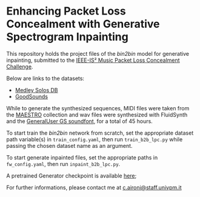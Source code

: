 # Enhancing Packet Loss Concealment with Generative Spectrogram Inpainting

This repository holds the project files of the _bin2bin_ model for generative inpainting, submitted to the [IEEE-IS² Music Packet Loss Concealment Challenge](https://internetofsounds2025.ieee-is2.org/workshops/3rd-ieee-international-workshop-networked-immersive-audio/music-packet-loss-concealment).

Below are links to the datasets:
* [Medley Solos DB](https://zenodo.org/records/3464194)
* [GoodSounds](https://www.upf.edu/web/mtg/good-sounds)
  
While to generate the synthesized sequences, MIDI files were taken from the [MAESTRO](https://magenta.tensorflow.org/datasets/maestro#v300) collection and wav files were synthesized with FluidSynth and the [GeneralUser GS soundfont](https://schristiancollins.com/generaluser.php), for a total of 45 hours.

To start train the _bin2bin_ network from scratch, set the appropriate dataset path variable(s) in `train_config.yaml`, then run `train_b2b_lpc.py` while passing the chosen dataset name as an argument. 

To start generate inpainted files, set the appropriate paths in `fw_config.yaml`, then run `inpaint_b2b_lpc.py`.

A pretrained Generator checkpoint is available [here](https://mega.nz/file/XdYgWLoS#q9rfU4ZsTp5QfnpRuWyVdBfBAQMLXkMc0hpehZt_MJU);

For further informations, please contact me at c.aironi@staff.univpm.it
